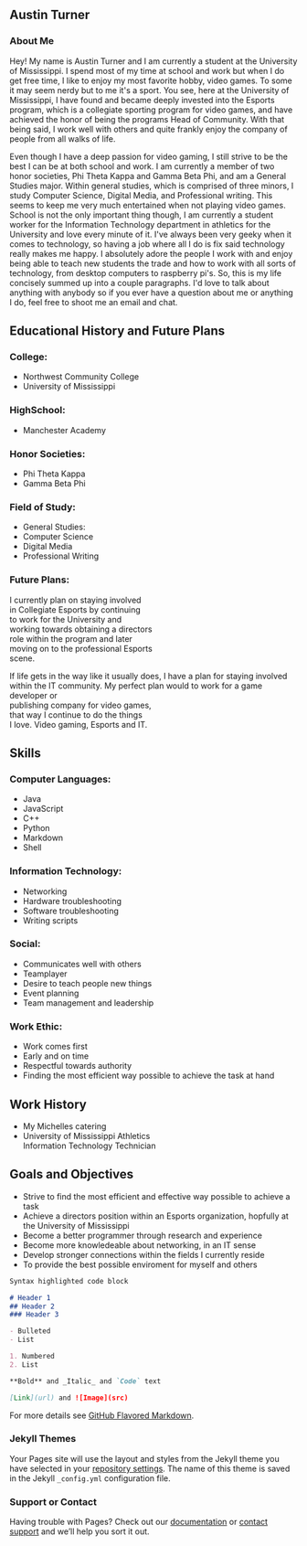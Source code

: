## Austin Turner

### About Me

Hey!
My name is Austin Turner and I am currently a student at the University of Mississippi. I spend most of my time at school and work but when I do get free time, I like to enjoy my most favorite hobby, video games. To some it may seem nerdy but to me it's a sport. You see, here at the University of Mississippi, I have found and became deeply invested into the Esports program, which is a collegiate sporting program for video games, and have achieved the honor of being the programs Head of Community. With that being said, I work well with others and quite frankly enjoy the company of people from all walks of life.

Even though I have a deep passion for video gaming, I still strive to be the best I can be at both school and work. I am currently a member of two honor societies, Phi Theta Kappa and Gamma Beta Phi, and am a General Studies major. Within general studies, which is comprised of three minors, I study Computer Science, Digital Media, and Professional writing. This seems to keep me very much entertained when not playing video games. School is not the only important thing though, I am currently a student worker for the Information Technology department in athletics for the University and love every minute of it. I've always been very geeky when it comes to technology, so having a job where all I do is fix said technology really makes me happy. I absolutely adore the people I work with and enjoy being able to teach new students the trade and how to work with all sorts of technology, from desktop computers to raspberry pi's. So, this is my life concisely summed up into a couple paragraphs. I'd love to talk about anything with anybody so if you ever have a question about me or anything I do, feel free to shoot me an email and chat.

Educational History and Future Plans                                              
-----------------------------------------
 ### College:                             
 - Northwest Community College           
 - University of Mississippi             
                                         
                                         
 ### HighSchool:                         
 - Manchester Academy                    
                                          
 ### Honor Societies:                    
 - Phi Theta Kappa                       
 - Gamma Beta Phi                        
                                         
 ### Field of Study:                     
 - General Studies:                      
 - Computer Science                      
 - Digital Media                         
 - Professional Writing                  
                                         
 ### Future Plans:                       
 I currently plan on staying involved    
 in Collegiate Esports by continuing     
 to work for the University and          
 working towards obtaining a directors   
 role within the program and later       
 moving on to the professional Esports   
 scene.                                  
                                         
 If life gets in the way like it usually
 does, I have a plan for staying involved
 within the IT community. My perfect plan
 would to work for a game developer or   
 publishing company for video games,     
 that way I continue to do the things    
 I love. Video gaming, Esports and IT.   
 
 Skills 
-----------------------------------------
 ### Computer Languages:
  - Java
  - JavaScript
  - C++
  - Python
  - Markdown
  - Shell
  
 ### Information Technology:
 - Networking
 - Hardware troubleshooting
 - Software troubleshooting
 - Writing scripts
 
 ### Social:
 - Communicates well with others
 - Teamplayer
 - Desire to teach people new things
 - Event planning
 - Team management and leadership
 
 
 ### Work Ethic:
 - Work comes first
 - Early and on time
 - Respectful towards authority
 - Finding the most efficient
   way possible to achieve the
   task at hand
                                         
  Work History                            
-----------------------------------------
 - My Michelles catering                 
 - University of Mississippi Athletics   
   Information Technology Technician     
                                         
 Goals and Objectives
-----------------------------------------
- Strive to find the most efficient and
  effective way possible to achieve a
  task
- Achieve a directors position within
  an Esports organization, hopfully at
  the University of Mississippi
- Become a better programmer through
  research and experience
- Become more knowledeable about
  networking, in an IT sense
- Develop stronger connections within
  the fields I currently reside
- To provide the best possible enviroment
  for myself and others




```markdown
Syntax highlighted code block

# Header 1
## Header 2
### Header 3

- Bulleted
- List

1. Numbered
2. List

**Bold** and _Italic_ and `Code` text

[Link](url) and ![Image](src)
```

For more details see [GitHub Flavored Markdown](https://guides.github.com/features/mastering-markdown/).

### Jekyll Themes

Your Pages site will use the layout and styles from the Jekyll theme you have selected in your [repository settings](https://github.com/UMPrince/WritWebsite/settings). The name of this theme is saved in the Jekyll `_config.yml` configuration file.

### Support or Contact

Having trouble with Pages? Check out our [documentation](https://help.github.com/categories/github-pages-basics/) or [contact support](https://github.com/contact) and we’ll help you sort it out.
